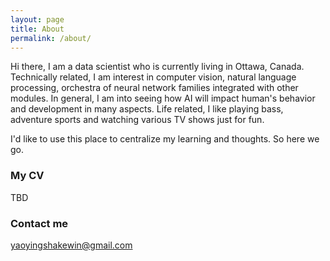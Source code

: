 ```yaml
---
layout: page
title: About
permalink: /about/
---
```


Hi there, I am a data scientist who is currently living in Ottawa, Canada.
Technically related, I am interest in computer vision, natural language processing, 
orchestra of neural network families integrated with other modules. In general, I am into seeing 
how AI will impact human's behavior and development in many aspects. Life related, I like
playing bass, adventure sports and watching various TV shows just for fun. 

I'd like to use this place to centralize my learning and thoughts. So here we go.

### My CV
TBD

### Contact me
[yaoyingshakewin@gmail.com](mailto:yaoyingshakewin@gmail.com)